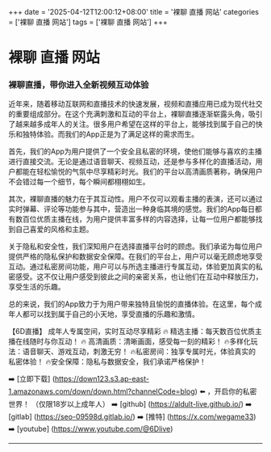 +++
date = '2025-04-12T12:00:12+08:00'
title = '裸聊 直播 网站'
categories = ['裸聊 直播 网站']
tags = ['裸聊 直播 网站']
+++

# 裸聊 直播 网站

### 裸聊直播，带你进入全新视频互动体验

近年来，随着移动互联网和直播技术的快速发展，视频和直播应用已成为现代社交的重要组成部分。在这个充满刺激和互动的平台上，裸聊直播逐渐崭露头角，吸引了越来越多成年人的关注。很多用户希望在这样的平台上，能够找到属于自己的快乐和独特体验。而我们的App正是为了满足这样的需求而生。

首先，我们的App为用户提供了一个安全且私密的环境，使他们能够与喜欢的主播进行直接交流。无论是通过语音聊天、视频互动，还是参与多样化的直播活动，用户都能在轻松愉悦的气氛中尽享精彩时光。我们的平台以高清画质著称，确保用户不会错过每一个细节，每个瞬间都栩栩如生。

其次，裸聊直播的魅力在于其互动性。用户不仅可以观看主播的表演，还可以通过实时弹幕、评论等功能参与其中，营造出一种身临其境的感觉。我们的App每日都有数百位优质主播在线，为用户提供丰富多样的内容选择，让每一位用户都能够找到自己喜爱的风格和主题。

关于隐私和安全性，我们深知用户在选择直播平台时的顾虑。我们承诺为每位用户提供严格的隐私保护和数据安全保障。在我们的平台上，用户可以毫无顾虑地享受互动。通过私密房间功能，用户可以与所选主播进行专属互动，体验更加真实的私密感受。这不仅让用户感受到彼此之间的亲密关系，也让他们在互动中释放压力，享受生活的乐趣。

总的来说，我们的App致力于为用户带来独特且愉悦的直播体验。在这里，每个成年人都可以找到属于自己的小天地，享受直播的乐趣和激情。

【6D直播】
成年人专属空间，实时互动尽享精彩
🔥 精选主播：每天数百位优质主播在线随时与你互动！
🔥 高清画质：清晰画面，感受每一刻的精彩！
🔥多样化玩法：语音聊天、游戏互动，刺激无穷！
🔥私密房间：独享专属时光，体验真实的私密体验！
🔥安全保障：隐私与数据安全，我们承诺严格保护！

➡️ [立即下载] (https://down123.s3.ap-east-1.amazonaws.com/down/down.html?channelCode=blog) ⬅️ ，开启你的私密世界！ 
（仅限18岁以上成年人） 
➡️ [github] (https://aldult-live.github.io/) 
➡️ [gitlab] (https://seo-09598d.gitlab.io/) 
➡️ [推特] (https://x.com/wegame33) 
➡️ [youtube] (https://www.youtube.com/@6Dlive)

---
